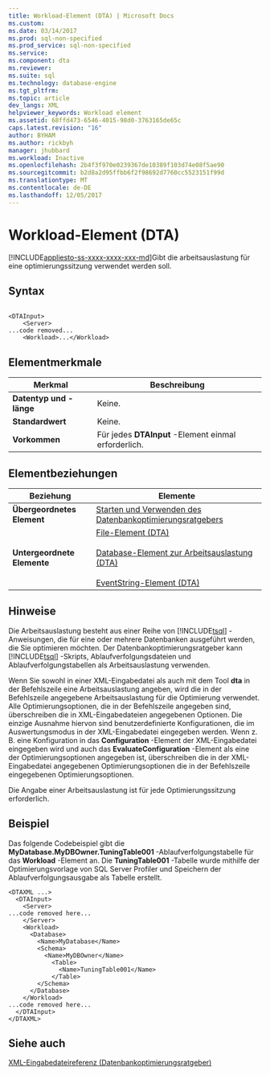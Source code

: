 ```yaml
---
title: Workload-Element (DTA) | Microsoft Docs
ms.custom: 
ms.date: 03/14/2017
ms.prod: sql-non-specified
ms.prod_service: sql-non-specified
ms.service: 
ms.component: dta
ms.reviewer: 
ms.suite: sql
ms.technology: database-engine
ms.tgt_pltfrm: 
ms.topic: article
dev_langs: XML
helpviewer_keywords: Workload element
ms.assetid: 68ffd473-6546-4015-98d0-3763165de65c
caps.latest.revision: "16"
author: BYHAM
ms.author: rickbyh
manager: jhubbard
ms.workload: Inactive
ms.openlocfilehash: 2b4f3f970e0239367de10389f103d74e08f5ae90
ms.sourcegitcommit: b2d8a2d95ffbb6f2f98692d7760cc5523151f99d
ms.translationtype: MT
ms.contentlocale: de-DE
ms.lasthandoff: 12/05/2017
---
```

# <a name="workload-element-dta"></a>Workload-Element (DTA)
[!INCLUDE[appliesto-ss-xxxx-xxxx-xxx-md](../../includes/appliesto-ss-xxxx-xxxx-xxx-md.md)]Gibt die arbeitsauslastung für eine optimierungssitzung verwendet werden soll.  
  
## <a name="syntax"></a>Syntax  
  
```  
  
<DTAInput>  
    <Server>  
...code removed...  
    <Workload>...</Workload>  
```  
  
## <a name="element-characteristics"></a>Elementmerkmale  
  
|Merkmal|Beschreibung|  
|--------------------|-----------------|  
|**Datentyp und -länge**|Keine.|  
|**Standardwert**|Keine.|  
|**Vorkommen**|Für jedes **DTAInput** -Element einmal erforderlich.|  
  
## <a name="element-relationships"></a>Elementbeziehungen  
  
|Beziehung|Elemente|  
|------------------|--------------|  
|**Übergeordnetes Element**|[Starten und Verwenden des Datenbankoptimierungsratgebers](../../relational-databases/performance/start-and-use-the-database-engine-tuning-advisor.md)|  
|**Untergeordnete Elemente**|[File-Element &#40;DTA&#41;](../../tools/dta/file-element-dta.md)<br /><br /> [Database-Element zur Arbeitsauslastung &#40;DTA&#41;](../../tools/dta/database-element-for-workload-dta.md)<br /><br /> [EventString-Element &#40;DTA&#41;](../../tools/dta/eventstring-element-dta.md)|  
  
## <a name="remarks"></a>Hinweise  
 Die Arbeitsauslastung besteht aus einer Reihe von [!INCLUDE[tsql](../../includes/tsql-md.md)] -Anweisungen, die für eine oder mehrere Datenbanken ausgeführt werden, die Sie optimieren möchten. Der Datenbankoptimierungsratgeber kann [!INCLUDE[tsql](../../includes/tsql-md.md)] -Skripts, Ablaufverfolgungsdateien und Ablaufverfolgungstabellen als Arbeitsauslastung verwenden.  
  
 Wenn Sie sowohl in einer XML-Eingabedatei als auch mit dem Tool **dta** in der Befehlszeile eine Arbeitsauslastung angeben, wird die in der Befehlszeile angegebene Arbeitsauslastung für die Optimierung verwendet. Alle Optimierungsoptionen, die in der Befehlszeile angegeben sind, überschreiben die in XML-Eingabedateien angegebenen Optionen. Die einzige Ausnahme hiervon sind benutzerdefinierte Konfigurationen, die im Auswertungsmodus in der XML-Eingabedatei eingegeben werden. Wenn z. B. eine Konfiguration in das **Configuration** -Element der XML-Eingabedatei eingegeben wird und auch das **EvaluateConfiguration** -Element als eine der Optimierungsoptionen angegeben ist, überschreiben die in der XML-Eingabedatei angegebenen Optimierungsoptionen die in der Befehlszeile eingegebenen Optimierungsoptionen.  
  
 Die Angabe einer Arbeitsauslastung ist für jede Optimierungssitzung erforderlich.  
  
## <a name="example"></a>Beispiel  
 Das folgende Codebeispiel gibt die **MyDatabase.MyDBOwner.TuningTable001** -Ablaufverfolgungstabelle für das **Workload** -Element an. Die **TuningTable001** -Tabelle wurde mithilfe der Optimierungsvorlage von SQL Server Profiler und Speichern der Ablaufverfolgungsausgabe als Tabelle erstellt.  
  
```  
<DTAXML ...>  
  <DTAInput>  
    <Server>  
...code removed here...  
    </Server>  
    <Workload>  
      <Database>  
        <Name>MyDatabase</Name>  
        <Schema>  
          <Name>MyDBOwner</Name>  
            <Table>  
              <Name>TuningTable001</Name>  
            </Table>  
        </Schema>  
      </Database>  
    </Workload>  
...code removed here...  
  </DTAInput>  
</DTAXML>  
```  
  
## <a name="see-also"></a>Siehe auch  
 [XML-Eingabedateireferenz &#40;Datenbankoptimierungsratgeber&#41;](../../tools/dta/xml-input-file-reference-database-engine-tuning-advisor.md)  
  
  
